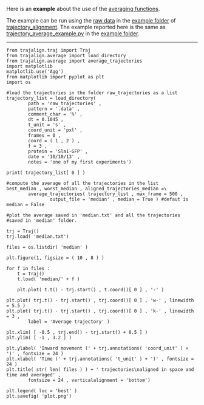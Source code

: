 Here is an **example** about the use of the [averaging functions](Averaging-trajectories).

The example can be run using the [raw data](https://github.com/apicco/trajectory_alignment/tree/master/example/trajectory_average_example/raw_trajectories) in the [example folder](https://github.com/apicco/trajectory_alignment/tree/master/example/trajectory_average_example) of [trajectory_alignment](https://github.com/apicco/trajectory_alignment). The example reported here is the same as [trajectory_average_example.py](https://github.com/apicco/trajectory_alignment/blob/master/example/trajectory_average_example/trajectory_average_example.py) in the [example folder](https://github.com/apicco/trajectory_alignment/tree/master/example/trajectory_average_example).

***

	from trajalign.traj import Traj
	from trajalign.average import load_directory
	from trajalign.average import average_trajectories
	import matplotlib
	matplotlib.use('Agg')
	from matplotlib import pyplot as plt
	import os
	
	#load the trajectories in the folder raw_trajectories as a list
	trajectory_list = load_directory(
			path = 'raw_trajectories' , 
			pattern = '.data' ,
			comment_char = '%' , 
			dt = 0.1045 , 
			t_unit = 's' , 
			coord_unit = 'pxl' , 
			frames = 0 , 
			coord = ( 1 , 2 ) , 
			f = 3 , 
			protein = 'Sla1-GFP' , 
			date = '10/10/13' , 
			notes = 'one of my first experiments')
	
	print( trajectory_list[ 0 ] )
	
	#compute the average of all the trajectories in the list
	best_median , worst_median , aligned_trajectories_median =\
			average_trajectories( trajectory_list , max_frame = 500 , 
					output_file = 'median' , median = True ) #defaut is median = False
	
	#plot the average saved in 'median.txt' and all the trajectories 
	#saved in 'median' folder.
	
	trj = Traj()
	trj.load( 'median.txt')
	
	files = os.listdir( 'median' )
	
	plt.figure(1, figsize = ( 10 , 8 ) )
	
	for f in files :
		t = Traj()
		t.load( 'median/' + f )
	
		plt.plot( t.t() - trj.start() , t.coord()[ 0 ] , '-' )
	
	plt.plot( trj.t() - trj.start() , trj.coord()[ 0 ] , 'w-' , linewidth = 5.5 )
	plt.plot( trj.t() - trj.start() , trj.coord()[ 0 ] , 'k-' , linewidth = 3 ,
			label = 'Average trajectory' )
	
	plt.xlim( [ -0.5 , trj.end() - trj.start() + 0.5 ] )
	plt.ylim( [ -1 , 3.2 ] )
	
	plt.ylabel( 'Inward movement (' + trj.annotations( 'coord_unit' ) + ')' , fontsize = 24 )
	plt.xlabel( 'Time (' + trj.annotations( 't_unit' ) + ')' , fontsize = 24 )
	plt.title( str( len( files ) ) + ' trajectories\naligned in space and time and averaged' ,
			fontsize = 24 , verticalalignment = 'bottom')
	
	plt.legend( loc = 'best' )
	plt.savefig( 'plot.png')
	
